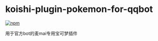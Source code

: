 # koishi-plugin-pokemon-for-qqbot

[![npm](https://img.shields.io/npm/v/koishi-plugin-pokemon-for-qqbot?style=flat-square)](https://www.npmjs.com/package/koishi-plugin-pokemon-for-qqbot)

用于官方bot的麦mai专用宝可梦插件
